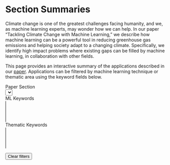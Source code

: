 # Section Summaries

Climate change is one of the greatest challenges facing humanity, and we, as machine learning experts, may wonder how we can help. In our paper “Tackling Climate Change with Machine Learning,” we describe how machine learning can be a powerful tool in reducing greenhouse gas emissions and helping society adapt to a changing climate. Specifically, we identify high impact problems where existing gaps can be filled by machine learning, in collaboration with other fields.

This page provides an interactive summary of the applications described in our <a href='https://arxiv.org/abs/1906.05433' target='_blank'>paper</a>. Applications can be filtered by machine learning technique or thematic area using the keyword fields below.

<div class='keywords field'>
  <label class='label'>Paper Section</label>
  <div class='control'>
    <div class='select is-small'>
      <select id='section-select' placeholder="Select a paper section...">
        <option></option>
      </select>
    </div>
  </div>
</div>

<div class='keywords field'>
  <label class='label'>ML Keywords</label>
  <div class='control'>
    <select multiple data-placeholder="Select machine learning keywords..." class="chosen-select" id='ml-keywords'></select>
  </div>
</div>

<div class='keywords field'>
  <label class='label'>Thematic Keywords</label>
  <div class='control'>
    <select multiple data-placeholder="Select thematic keywords..." class="chosen-select" id='thematic-keywords'></select>
  </div>
</div>

<div class='keywords field topic-keywords'>
  <label class='label'>Topic Keywords</label>
  <div class='control'>
  <select multiple data-placeholder="Select topic-specific keywords..." class="chosen-select" id='topic-keywords'></select>
  </div>
</div>

<style>
  /* quick hack: hide the topic keywords without changing the code. comment or uncomment as desired */
  .tag.is-topic, .topic-keywords {
    display: none !important;
  }
</style>

<section id='sections' class='clearfix'>
  <p><button class='button is-small' id='reset'>Clear filters</button></p>
</section>

<script src="assets/js/chosen.jquery.js"></script>

<script>
$(document).ready(function() {
  $.get('/section-summaries.json', (summaries) => {
    let ml_kwds = new Set();
    let topic_kwds = new Set();
    let thematic_kwds = new Set();

    const learn_sel = $('#ml-keywords');
    const topic_sel = $('#topic-keywords');
    const theme_sel = $('#thematic-keywords');
    const section_sel = $('#section-select');

    let html = '';
    for (let j = 0; j < summaries.length; j++) {
      const s = summaries[j];

      html += `<div class='section'><h2>${s.title}</h2>`;
      section_sel.append(`<option value="${s.title}">${s.title}</option>`);

      for (let i = 0; i < s.subsections.length; i++) {
        const ss = s.subsections[i];
        const tags = [];
        const flags = [];

        for (let kw of ss.ml_keywords) {
          ml_kwds.add(kw);
          tags.push(`<a class="tag is-light is-ml">#${kw}</a>`);
        }
        for (let kw of ss.topic_keywords || []) {
          topic_kwds.add(kw);
          tags.push(`<a href="#" class="tag is-light is-topic">#${kw}</a>`);
        }
        for (let kw of ss.thematic_keywords) {
          thematic_kwds.add(kw);
          tags.push(`<a href="#" class="tag is-light is-thematic">#${kw}</a>`);
        }
        for (let flag of ss.paper_flags) {
          if (flag == 'High Risk' || flag == 'Uncertain Impact') {
            flags.push(`<span class='tag paper-flag is-uncertain-impact'>Uncertain Impact</span>`);
          } else if (flag == 'Long-term') {
            flags.push(`<span class='tag paper-flag is-long-term'>Long-Term</span>`);
          } else if (flag == 'High Leverage') {
            flags.push(`<span class='tag paper-flag is-high-leverage'>High Leverage</span>`);
          }
        }

        let pdfLink;
        if (ss.pdf_location) {
          pdfLink = `/paper.html#${ss.pdf_location}`;
        } else if (ss.section_number) {
          const level = ss.section_number.split(".").length;
          if (level == 3) {
            pdfLink = `/paper.html#subsubsection.${ss.section_number}`;
          } else if (level == 2) {
            pdfLink = `/paper.html#subsection.${ss.section_number}`;
          } else if (level == 1) {
            pdfLink = `/paper.html#section.${ss.section_number}`;
          } else {
            console.log(`WARNING: missing pdf link for ${s.title} > ${ss.title}`);
          }
        } else {
          console.log(`WARNING: missing pdf link for ${s.title} > ${ss.title}`);
        }

        function documentWidth() {
          return Math.max(
            document.body.scrollWidth,
            document.documentElement.scrollWidth,
            document.body.offsetWidth,
            document.documentElement.offsetWidth,
            document.documentElement.clientWidth
          );
        }

        try {
          if (pdfLink && documentWidth() <= 650) {
            pdfLink += "&pagemode=none";
          }
        } catch {}

        html += `
          <div class="subsection card clearfix"
            data-section='${JSON.stringify([s.title])}'
            data-ml='${JSON.stringify(ss.ml_keywords)}'
            data-topic='${JSON.stringify(ss.topic_keywords)}'
            data-thematic='${JSON.stringify(ss.thematic_keywords)}'>

            <header class="card-header collapsible-header">
              <div class="card-header-title">
                ${ss.title}
                <div class='paper-flags'>${flags.join(" ")}</div>
              </div>
            </header>
            <div class="card-content">
              <div class="content">
                <p>${ss.summary}</p>
                <a class='button is-link' href="${pdfLink}" target="_blank">Read More</a>
              </div>
            </div>
            <footer class='card-footer'>
              <div class='card-footer-item'>
                <p>
                ${tags.join(" ")}
                </p>
              </div>
            </footer>
          </div>
        `;
      }
      html += `</div>`;
    }

    function allWithin(a, b) {
      if (!Array.isArray(b)) b = [b];
      for (const el of b)
        if (a.indexOf(el) == -1)
          return false;
      return true;
    }

    $('#sections').append(html);

    $(document).on('click', '.collapsible-header', (ev) => {
      $(ev.currentTarget).closest('.subsection').toggleClass('is-expanded');
    });

    ml_kwds.forEach((kw) => {
      learn_sel.append(`<option value="${kw}">${kw}</option>`);
    });

    topic_kwds.forEach((kw) => {
      topic_sel.append(`<option value="${kw}">${kw}</option>`);
    });

    thematic_kwds.forEach((kw) => {
      theme_sel.append(`<option value="${kw}">${kw}</option>`);
    });

    const filters = [
      [learn_sel, 'ml'],
      [topic_sel, 'topic'],
      [theme_sel, 'thematic'],
      [section_sel, 'section']
    ];
    const filterClassSelectors = filters.map((el) => `.${el[1]}-filtered`);

    function toggleVisibility(select, key) {
      if (select.val().length) {
        $('#sections').addClass(`${key}-filtering`);
      } else {
        $('#sections').removeClass(`${key}-filtering`);
        $('.subsection').removeClass(`${key}-filtered`);
      }

      $('.subsection').each((index, el) => {
        if (select.val().length == 0 || allWithin($(el).data(key), select.val())) {
          $(el).removeClass(`${key}-filtered`);
        } else {
          $(el).addClass(`${key}-filtered`);
        }
      });

      $('.section').each((index, el) => {
        if ($(el).find('.subsection').not(filterClassSelectors.join(", ")).length) {
          $(el).removeClass(`all-filtered`);
        } else {
          $(el).addClass(`all-filtered`);
        }
      });
    }

    for (let pair of filters) {
      const select = pair[0];
      const key = pair[1];

      select.change(() => {
        toggleVisibility(select, key);
      });

      $(`is-${key}`).click((ev) => {
        select.val($(ev.currentTarget).text().slice(1));
        select.trigger("change").trigger("chosen:updated");
      });
    }

    $('#reset').click(() => {
      learn_sel.val('').trigger("change").trigger("chosen:updated");
      theme_sel.val('').trigger("change").trigger("chosen:updated");
      topic_sel.val('').trigger("change").trigger("chosen:updated");
      section_sel.val('').trigger("change");
    });

    $('.chosen-select').chosen();
  });
});
